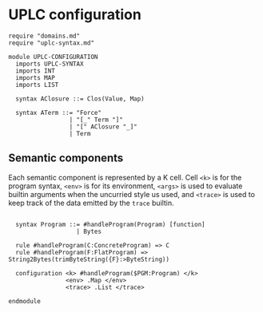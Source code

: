 # UPLC configuration

```k
require "domains.md"
require "uplc-syntax.md"

module UPLC-CONFIGURATION
  imports UPLC-SYNTAX
  imports INT
  imports MAP
  imports LIST

  syntax AClosure ::= Clos(Value, Map)

  syntax ATerm ::= "Force"
                 | "[_" Term "]"
                 | "[" AClosure "_]"
                 | Term
```

## Semantic components

Each semantic component is represented by a K cell. Cell `<k>` is for
the program syntax, `<env>` is for its environment, `<args>` is used
to evaluate builtin arguments when the uncurried style us used, and
`<trace>` is used to keep track of the data emitted by the `trace`
builtin.

```k 

  syntax Program ::= #handleProgram(Program) [function]
                   | Bytes

  rule #handleProgram(C:ConcreteProgram) => C
  rule #handleProgram(F:FlatProgram) => String2Bytes(trimByteString({F}:>ByteString))

  configuration <k> #handleProgram($PGM:Program) </k>
                <env> .Map </env>
                <trace> .List </trace>
```

```k 
endmodule
```
